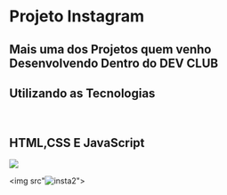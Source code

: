 <h1>Projeto Instagram</h1>

<h2> Mais uma dos Projetos quem venho Desenvolvendo Dentro do DEV CLUB</h2>
<h2> Utilizando as Tecnologias</h2><br>
<h2>HTML,CSS E JavaScript</h2>



<img src="(https://github.com/user-attachments/assets/621411b5-8519-4a54-a3ea-08ad01605543)">

<img src"![insta2](https://github.com/user-attachments/assets/cec4eee9-17fb-4c9e-bf2c-5fe0728218f1)">

